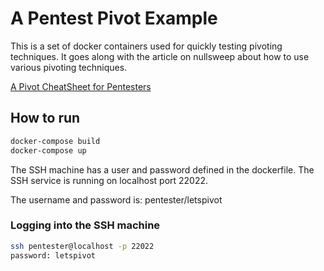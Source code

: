 # A Pentest Pivot Example
This is a set of docker containers used for quickly testing pivoting techniques. It goes along with the article on nullsweep about how to use various pivoting techniques.

[A Pivot CheatSheet for Pentesters](https://nullsweep.com/pivot-cheatsheet-for-pentesters)

## How to run

```bash
docker-compose build
docker-compose up
```

The SSH machine has a user and password defined in the dockerfile. The SSH service is running on localhost port 22022.

The username and password is: pentester/letspivot

### Logging into the SSH machine

```bash
ssh pentester@localhost -p 22022
password: letspivot
```